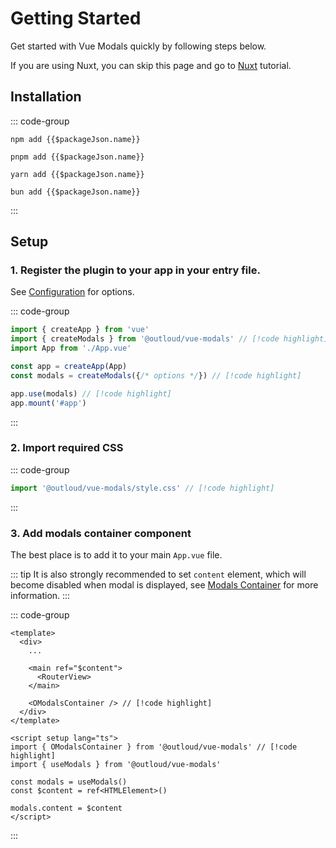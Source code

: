 # Getting Started
Get started with Vue Modals quickly by following steps below.

If you are using Nuxt, you can skip this page and go to [Nuxt](/nuxt) tutorial.


## Installation

::: code-group
```sh-vue [npm]
npm add {{$packageJson.name}}
```
```sh-vue [pnpm]
pnpm add {{$packageJson.name}}
```
```sh-vue [yarn]
yarn add {{$packageJson.name}}
```
```sh-vue [bun]
bun add {{$packageJson.name}}
```
:::

## Setup

### 1. Register the plugin to your app in your entry file.

See [Configuration](/configuration) for options.

::: code-group
```ts [main.ts]
import { createApp } from 'vue'
import { createModals } from '@outloud/vue-modals' // [!code highlight]
import App from './App.vue'

const app = createApp(App)
const modals = createModals({/* options */}) // [!code highlight]

app.use(modals) // [!code highlight]
app.mount('#app')
```
:::

### 2. Import required CSS

::: code-group
```ts [main.ts]
import '@outloud/vue-modals/style.css' // [!code highlight]
```
:::

### 3. Add modals container component

The best place is to add it to your main `App.vue` file.

::: tip
It is also strongly recommended to set `content` element, which will become disabled when modal is displayed, see [Modals Container](/components/modals-container) for more information.
:::

::: code-group
```vue [App.vue]
<template>
  <div>
    ...

    <main ref="$content">
      <RouterView>
    </main>

    <OModalsContainer /> // [!code highlight]
  </div>
</template>

<script setup lang="ts">
import { OModalsContainer } from '@outloud/vue-modals' // [!code highlight]
import { useModals } from '@outloud/vue-modals'

const modals = useModals()
const $content = ref<HTMLElement>()

modals.content = $content
</script>
```
:::
